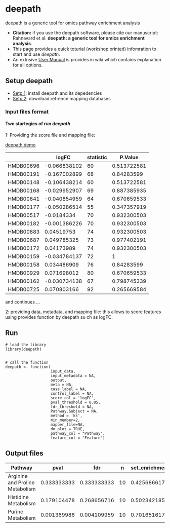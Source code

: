 # deepath
deepath is a generic tool for omics pathway enrichment analysis

* **Citation:** if you use the deepath software, please cite our manuscript: Rahnavard et al. **deepath: a generic tool for omics enrichment analysis**.
* This page provides a quick toturial (workshop orinted) infomration to start and use *deepath*. 
* An extnsive [User Manual](https://github.com/omicsEye/deepath/wiki) is provides in wiki which contains explanation for all options.

## Setup deepath ##

* [Setp 1](https://github.com/omicsEye/deepath/wiki): install deepath and its depedencies 
* [Setp 2](https://github.com/omicsEye/deepath/wiki): download refrence mapping databases


### Input files format ###

<!--
The input file can be generated by [omicsPattern](https://github.com/omicsEye/omicsPattern/wiki) package.
-->
#### Two startegies of run *deepath* ####

1: Providing the score file and mapping file:

[deepath demo](https://github.com/omicsEye/deepath/tree/master/demo)

|               |  logFC         |  statistic  |  P.Value
----------------|----------------|-------------|-------------
HMDB00696       |  -0.066838102  |  60         |  0.513722581
HMDB00191       |  -0.167002899  |  68         |  0.84283599
HMDB00148       |  -0.106438214  |  60         |  0.513722581
HMDB00168       |  -0.029952907  |  69         |  0.887385935
HMDB00641       |  -0.040854959  |  64         |  0.670659533
HMDB00177       |  -0.050286514  |  55         |  0.347357919
HMDB00517       |  -0.0184334    |  70         |  0.932300503
HMDB00182       |  -0.001386226  |  70         |  0.932300503
HMDB00883       |  0.04519753    |  74         |  0.932300503
HMDB00687       |  0.049785325   |  73         |  0.977402191
HMDB00172       |  0.04173989    |  74         |  0.932300503
HMDB00159       |  -0.034784137  |  72         |  1
HMDB00158       |  0.034486909   |  76         |  0.84283599
HMDB00929       |  0.071698012   |  80         |  0.670659533
HMDB00162       |  -0.030734138  |  67         |  0.798745339
HMDB00725       |  0.070803166   |  92         |  0.265669584




and continues ... 

2: providing data, metadata, and mapping file: this allows to score features using provides function by deepath su ch as logFC.

## Run ##

```
# load the library
library(deepath)


# call the function
deepath <- function(
                    input_data,
                    input_metadata = NA,
                    output,
                    meta = NA, 
                    case_label = NA, 
                    control_label = NA,
                    score_col = 'logFC',
                    pval_threshold = 0.05,
                    fdr_threshold = NA,
                    Pathway.Subject = NA,
                    method = 'ks',
                    min_member=2,
                    mapper_file=NA,
                    do_plot = TRUE,
                    pathway_col = "Pathway",
                    feature_col = "Feature")

```

## Output files ##

Pathway                          |  pval         |  fdr          |  n   |  set_enrichment_score
---------------------------------|---------------|---------------|------|----------------------
Arginine and Proline Metabolism  |  0.333333333  |  0.333333333  |  10  |  0.425686617
Histidine Metabolism             |  0.179104478  |  0.268656716  |  10  |  0.502342185
Purine Metabolism                |  0.001369986  |  0.004109959  |  10  |  0.701651617



